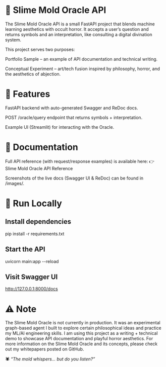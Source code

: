 # 🔮 Slime Mold Oracle API

The Slime Mold Oracle API is a small FastAPI project that blends machine learning aesthetics with occult horror. It accepts a user’s question and returns symbols and an interpretation, like consulting a digital divination system.

This project serves two purposes:

Portfolio Sample – an example of API documentation and technical writing.

Conceptual Experiment – art/tech fusion inspired by philosophy, horror, and the aesthetics of abjection.


# 🚀 Features

FastAPI backend with auto-generated Swagger and ReDoc docs.

POST /oracle/query endpoint that returns symbols + interpretation.

Example UI (Streamlit) for interacting with the Oracle.


# 📖 Documentation

Full API reference (with request/response examples) is available here:
👉 Slime Mold Oracle API Reference

Screenshots of the live docs (Swagger UI & ReDoc) can be found in /images/.


# 🧪 Run Locally

## Install dependencies
pip install -r requirements.txt

## Start the API
uvicorn main:app --reload

## Visit Swagger UI
http://127.0.0.1:8000/docs


# ⚠️ Note

The Slime Mold Oracle is not currently in production. It was an experimental graph-based agent I built to explore certain philosophical ideas and practice my ML/AI engineering skills. I am using this project as a writing + technical demo to showcase API documentation and playful horror aesthetics. For more information on the Slime Mold Oracle and its concepts, please check out my whitepapers posted on GitHub.


🕷️ *“The mold whispers… but do you listen?”*
